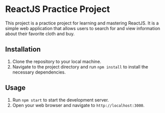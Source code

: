 # ReactJS Practice Project

This project is a practice project for learning and mastering ReactJS. It is a simple web application that allows users to search for and view information about their favorite cloth and buy.

## Installation

1. Clone the repository to your local machine.
2. Navigate to the project directory and run `npm install` to install the necessary dependencies.

## Usage

1. Run `npm start` to start the development server.
2. Open your web browser and navigate to `http://localhost:3000`.

